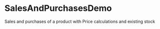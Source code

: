 # SalesAndPurchasesDemo
Sales and purchases of a product with Price calculations and existing stock  
